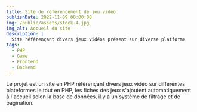 ```yaml
---
title: Site de réferencement de jeu vidéo
publishDate: 2022-11-09 00:00:00
img: /public/assets/stock-4.jpg
img_alt: Accueil du site
description: |
  Site référençant divers jeux vidéos présent sur diverse platforme
tags:
  - PHP
  - Game
  - Frontend
  - Backend
---
```


Le projet est un site en PHP référençant divers jeux vidéo sur différentes plateformes le tout en PHP, les fiches des jeux s'ajoutent automatiquement à l'accueil selon la base de données, il y a un système de filtrage et de pagination.
